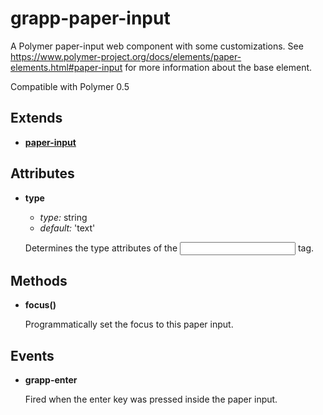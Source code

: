 grapp-paper-input
=================

A Polymer paper-input web component with some customizations.
See https://www.polymer-project.org/docs/elements/paper-elements.html#paper-input for more
information about the base element.

Compatible with Polymer 0.5


Extends
-------

  * [**paper-input**](https://www.polymer-project.org/docs/elements/paper-elements.html#paper-input)

Attributes
----------

  * **type**

    - *type:* string
    - *default:* 'text'

    Determines the type attributes of the <input> tag.

Methods
-------

  * **focus()**

    Programmatically set the focus to this paper input.

Events
------

  * **grapp-enter**

    Fired when the enter key was pressed inside the paper input.
